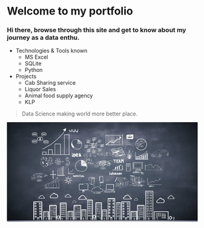 # **Welcome to my portfolio**
### Hi there, browse through this site and get to know about my journey as a data enthu.

- Technologies & Tools known
  - MS Excel
  - SQLite
  - Python
- Projects
  - Cab Sharing service
  - Liquor Sales
  - Animal food supply agency
  - KLP

> Data Science making world more better place.

![Image of Datacover](https://github.com/basavarajp/basavarajp.github.io/blob/master/images/datacover.png)
